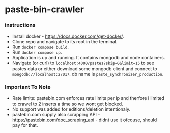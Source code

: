 # paste-bin-crawler

### instructions
- Install docker - https://docs.docker.com/get-docker/.
- Clone repo and navigate to its root in the terminal.
- Run  ``` docker compose build ```. 
- Run ``` docker compose up ```.
- Application is up and running. It contains mongodb and node containers.
- Navigate (or curl) to ```localhost:4000/pastes?skip=0&limit=15``` to see pastes data or either download some mongodb client and connect to ```mongodb://localhost:27017```. db name is ```paste_synchronizer_production```.

### Important To Note
- Rate limits: pastebin.com enforces rate limits per ip and therfore i limited to crawel to 2 inserts a time so we wont get blocked.
- No support was added for editions/deletion intentionaly.
- pastebin.com supply also scrapping API - https://pastebin.com/doc_scraping_api - didnt use it ofcouse, should pay for that.
